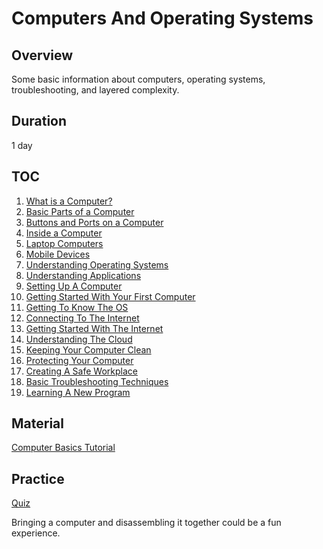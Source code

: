 # Computers And Operating Systems

## Overview

Some basic information about computers, operating systems, troubleshooting, and layered complexity.

## Duration

1 day

## TOC

1. [What is a Computer?](https://edu.gcfglobal.org/en/computerbasics/what-is-a-computer/1/)
2. [Basic Parts of a Computer](https://edu.gcfglobal.org/en/computerbasics/basic-parts-of-a-computer/1/)
3. [Buttons and Ports on a Computer](https://edu.gcfglobal.org/en/computerbasics/buttons-and-ports-on-a-computer/1/)
4. [Inside a Computer](https://edu.gcfglobal.org/en/computerbasics/inside-a-computer/1/)
5. [Laptop Computers](https://edu.gcfglobal.org/en/computerbasics/laptop-computers/1/)
6. [Mobile Devices](https://edu.gcfglobal.org/en/computerbasics/mobile-devices/1/)
7. [Understanding Operating Systems](https://edu.gcfglobal.org/en/computerbasics/understanding-operating-systems/1/)
8. [Understanding Applications](https://edu.gcfglobal.org/en/computerbasics/understanding-applications/1/)
9. [Setting Up A Computer](https://edu.gcfglobal.org/en/computerbasics/setting-up-a-computer/1/)
10. [Getting Started With Your First Computer](https://edu.gcfglobal.org/en/computerbasics/getting-started-with-your-first-computer/1/)
11. [Getting To Know The OS](https://edu.gcfglobal.org/en/computerbasics/getting-to-know-the-os/1/)
12. [Connecting To The Internet](https://edu.gcfglobal.org/en/computerbasics/connecting-to-the-internet/1/)
13. [Getting Started With The Internet](https://edu.gcfglobal.org/en/computerbasics/getting-started-with-the-internet/1/)
14. [Understanding The Cloud](https://edu.gcfglobal.org/en/computerbasics/understanding-the-cloud/1/)
15. [Keeping Your Computer Clean](https://edu.gcfglobal.org/en/computerbasics/keeping-your-computer-clean/1/)
16. [Protecting Your Computer](https://edu.gcfglobal.org/en/computerbasics/protecting-your-computer/1/)
17. [Creating A Safe Workplace](https://edu.gcfglobal.org/en/computerbasics/creating-a-safe-workspace/1/)
18. [Basic Troubleshooting Techniques](https://edu.gcfglobal.org/en/computerbasics/basic-troubleshooting-techniques/1/)
19. [Learning A New Program](https://edu.gcfglobal.org/en/computerbasics/learning-a-new-program/1/)

## Material

[Computer Basics Tutorial](https://edu.gcfglobal.org/en/computerbasics/)

## Practice

[Quiz](https://edu.gcfglobal.org/en/computerbasics/quiz/)

Bringing a computer and disassembling it together could be a fun experience.
